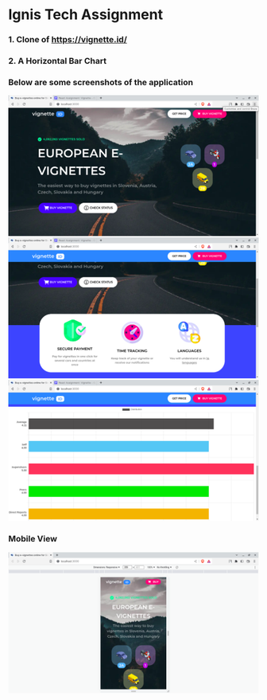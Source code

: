 # Ignis Tech Assignment

### 1. Clone of <a href="https://vignette.id/">https://vignette.id/</a>
### 2. A Horizontal Bar Chart

### Below are some screenshots of the application

<img src="./public/ss1.png" />
<br/>

<img src="./public/ss2.png" />
<br/>

<img src="./public/ss3.png" />
<br/>

### Mobile View

<img src="./public/ss4.png" />
